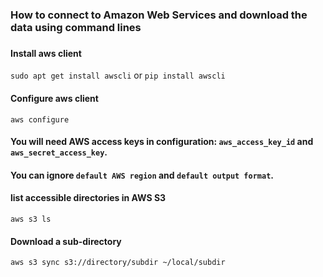 ### How to connect to Amazon Web Services and download the data using command lines
###
#### Install aws client 
`sudo apt get install awscli` or `pip install awscli`
####
#### Configure aws client
`aws configure`
#### You will need AWS access keys in configuration: `aws_access_key_id` and `aws_secret_access_key`.
#### You can ignore `default AWS region` and `default output format`.
####
#### list accessible directories in AWS S3
`aws s3 ls`
####
#### Download a sub-directory
`aws s3 sync s3://directory/subdir ~/local/subdir`
